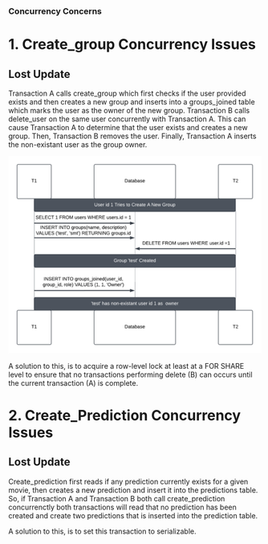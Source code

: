 ### Concurrency Concerns

# 1. Create_group Concurrency Issues

## Lost Update

Transaction A calls create_group which first checks if the user provided exists and then creates a new group and inserts into a groups_joined table which marks the user as the owner of the new group. Transaction B calls delete_user on the same user concurrently with Transaction A. This can cause Transaction A to determine that the user exists and creates a new group. Then, Transaction B removes the user. Finally, Transaction A inserts the non-existant user as the group owner. 

![Lost Update Create Group](Images/ownerless_group_concurrency_diagram.png)

A solution to this, is to acquire a row-level lock at least at a FOR SHARE level to ensure that no transactions performing delete (B) can occurs until the current transaction (A) is complete. 

# 2. Create_Prediction Concurrency Issues

## Lost Update

Create_prediction first reads if any prediction currently exists for a given movie, then creates a new prediction and insert it into the predictions table. So, if Transaction A and Transaction B both call create_prediction concurrenctly both transactions will read that no prediction has been created and create two predictions that is inserted into the prediction table. 

A solution to this, is to set this transaction to serializable.